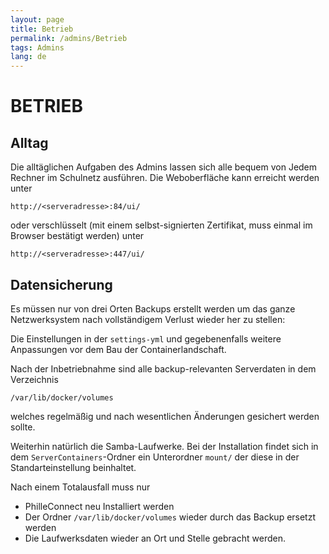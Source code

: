 ```yaml
---
layout: page
title: Betrieb
permalink: /admins/Betrieb
tags: Admins
lang: de
---
```


# **BETRIEB**

## Alltag

Die alltäglichen Aufgaben des Admins lassen sich alle bequem von Jedem Rechner im Schulnetz ausführen. Die Weboberfläche kann erreicht werden unter

`http://<serveradresse>:84/ui/`

oder verschlüsselt (mit einem selbst-signierten Zertifikat, muss einmal im Browser bestätigt werden) unter

`http://<serveradresse>:447/ui/`

## Datensicherung

Es müssen nur von drei Orten Backups erstellt werden um das ganze Netzwerksystem nach vollständigem Verlust wieder her zu stellen:

Die Einstellungen in der `settings-yml` und gegebenenfalls weitere Anpassungen vor dem Bau der Containerlandschaft.

Nach der Inbetriebnahme sind alle backup-relevanten Serverdaten in dem Verzeichnis

`/var/lib/docker/volumes`

welches regelmäßig und nach wesentlichen Änderungen gesichert werden sollte.

Weiterhin natürlich die Samba-Laufwerke. Bei der Installation findet sich in dem `ServerContainers`-Ordner ein Unterordner `mount/` der diese in der Standarteinstellung beinhaltet.

Nach einem Totalausfall muss nur

* PhilleConnect neu Installiert werden
* Der Ordner `/var/lib/docker/volumes` wieder durch das Backup ersetzt werden
* Die Laufwerksdaten wieder an Ort und Stelle gebracht werden.
